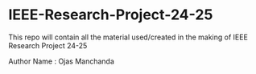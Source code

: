 # IEEE-Research-Project-24-25
This repo will contain all the material used/created in the making of IEEE Research Project 24-25


Author Name : Ojas Manchanda